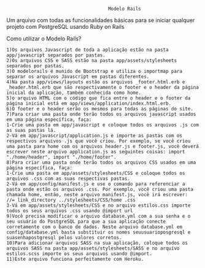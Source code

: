                                          Modelo Rails
                                                            
  Um arquivo com todas as funcionalidades básicas para se iniciar qualquer projeto com PostgreSQL usando Ruby on Rails

  Como utilizar o Modelo Rails?
  
    1)Os arquivos Javascript de toda a aplicação estão na pasta app/javascript separados por pastas.
    2)Os arquivos CSS e SASS estão na pasta app/assets/stylesheets separados por pastas.
    3)O modelorails é munido de Bootstrap e utiliza o importmap para separar os arquivos Javascript em pastas diferentes.
    4)Na pasta app/views/layouts estão os arquivos _footer.html.erb e _header.html.erb que são respectivamente o footer e o header da página inicial da aplicação, também conhecida como home.
    5)o arquivo HTML com o código que fica entre o header e o footer da página inicial está em app/views/application/index.html.erb.
    6)O footer e o header serão os mesmos para todas as páginas do site.
    7)Para criar uma pasta onde terão todos os arquivos javascript usados em uma página específica, faça:
    1-Crie uma pasta em app/javascript e coloque todos os arquivos .js com as suas pastas lá.
    2-Vá em app/javascript/application.js e importe as pastas com os respectivos arquivos .js que você criou. Por exemplo, se você criou uma pasta para home com os arquivos header.js e footer.js, você deverá escrever neste arquivo application.js as seguintes coisas: import "./home/header", import "./home/footer".
    8)Para criar uma pasta onde terão todos os arquivos CSS usados em uma página específica, faça:
    1-Crie uma pasta em app/assets/stylesheets/CSS e coloque todos os arquivos .css com as suas respectivas pastas.
    2-Vá em app/config/manifest.js e use o comando para referenciar a pasta onde estão os arquivos .css. Por exemplo, você criou uma pasta chamada home, então, neste arquivo manifest.js, você irá escrever: 
    //= link_directory ../stylesheets/CSS/home .css
    3-Vá em app/assets/stylesheets/CSS e no arquivo estilos.css importe todos os seus arquivos .css usando @import url
    9)Você precisa modificar o arquivo database.yml com a sua senha e o seu usuário do PostgreSQL para que a sua aplicação conecte corretamente com o banco de dados. Neste arquivo database.yml em config/database.yml basta substituir os nomes seuusuarioposgresql e suasenhapostgresql pelos valores corretos.
    10)Para adicionar arquivos SASS na sua aplicação, coloque todos os arquivos SASS na pasta app/assets/stylesheets/SASS e no arquivo estilos.scss importe os seus arquivos usando @import.
    11)Este arquivo funciona perfeitamente com Heroku.